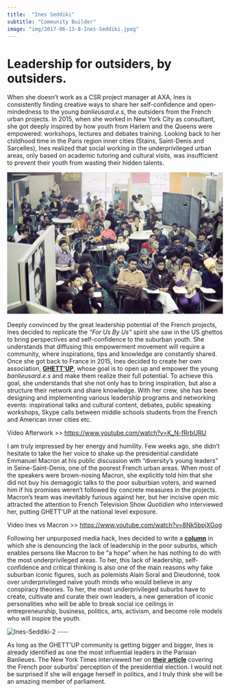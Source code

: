 ```yaml
---
title:  "Ines Seddiki"
subtitle: "Community Builder"
image: "img/2017-06-13-8-Ines-Seddiki.jpeg"
---
```


# Leadership for outsiders, by outsiders.
 
 
When she doesn’t work as a CSR project manager at AXA, Ines is consistently finding creative ways to share her self-confidence and open-mindedness to the young _banlieusard.e.s_, the outsiders from the French urban projects. In 2015, when she worked in New York City as consultant, she got deeply inspired by how youth from Harlem and the Queens were empowered: workshops, lectures and debates training. Looking back to her childhood time in the Paris region inner cities (Stains, Saint-Denis and Sarcelles), Ines realized that social working in the underprivileged urban areas, only based on academic tutoring and cultural visits, was insufficient to prevent their youth from wasting their hidden talents.
  
![Ines-Seddiki-1](img/ines-seddiki-1.jpg)

Deeply convinced by the great leadership potential of the French projects, Ines decided to replicate the _“For Us By Us”_ spirit she saw in the US ghettos to bring perspectives and self-confidence to the suburban youth. She understands that diffusing this empowerment movement will require a community, where inspirations, tips and knowledge are constantly shared. Once she got back to France in 2015, Ines decided to create her own association, __[GHETT'UP](http://ghettup.strikingly.com/)__, whose goal is to open up and empower the young _banlieusard.e.s_ and make them realize their full potential. To achieve this goal, she understands that she not only has to bring inspiration, but also a structure their network and share knowledge. With her crew, she has been designing and implementing various leadership programs and networking events: inspirational talks and cultural content, debates, public speaking workshops, Skype calls between middle schools students from the French and American inner cities etc.
 
Video Afterwork >> https://www.youtube.com/watch?v=K_N-fRrbURU
 
I am truly impressed by her energy and humility. Few weeks ago, she didn’t hesitate to take the her voice to shake up the presidential candidate Emmanuel Macron at his public discussion with “diversity’s young leaders” in Seine-Saint-Denis, one of the poorest French urban areas. When most of the speakers were brown-nosing Macron, she explicitly told him that she did not buy his demagogic talks to the poor suburbian voters, and warned him if his promises weren’t followed by concrete measures in the projects. Macron’s team was inevitably furious against her, but her incisive open mic attracted the attention to French Television Show _Quotidien_ who interviewed her, putting GHETT'UP at the national level exposure. 
 
Video Ines vs Macron >> https://www.youtube.com/watch?v=8Nk5bpjXGog 
 
Following her unpurposed media hack, Ines decided to write a __[column](https://www.streetpress.com/sujet/1492790382-macron-voie-quartiers-blague)__ in which she is denouncing the lack of leadership in the poor suburbs, which enables persons like Macron to be “a hope” when he has nothing to do with the most underprivileged areas. To her, this lack of leadership, self-confidence and critical thinking is also one of the main reasons why fake suburban iconic figures, such as polemists Alain Soral and Dieudonné, took over underprivileged naïve youth minds who would believe in any conspiracy theories. To her, the most underprivileged suburbs have to create, cultivate and curate their own leaders, a new generation of iconic personalities who will be able to break social ice ceilings in entrepreneurship, business, politics, arts, activism, and become role models who will inspire the youth. 
 
![Ines-Seddiki-2](img/ines-seddiki-2.jpg) ----
 
As long as the GHETT'UP community is getting bigger and bigger, Ines is already identified as one the most influential leaders in the Parisian Banlieues. The New York Times interviewed her on __[their article](https://www.nytimes.com/2017/04/30/world/europe/france-marine-lepen-emmanuel-macron.html?r=0)__ covering the French poor suburbs’ perception of the presidential election. I would not be surprised if she will engage herself in politics, and I truly think she will be an amazing member of parliament.

